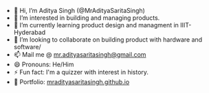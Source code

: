 - 👋 Hi, I’m Aditya Singh (@MrAdityaSaritaSingh)
- 👀 I’m interested in building and managing products.
- 🌱 I’m currently learning product design and managment in IIIT-Hyderabad
- 💞️ I’m looking to collaborate on building product with hardware and software/
- 📫 Mail me @ mr.adityasaritasingh@gmail.com
- 😄 Pronouns: He/Him
- ⚡ Fun fact: I'm a quizzer with interest in history.
- 💼 Portfolio: [mradityasaritasingh.github.io](mradityasaritasingh.github.io)

<!---
MrAdityaSaritaSingh/MrAdityaSaritaSingh is a ✨ special ✨ repository because its `README.md` (this file) appears on your GitHub profile.
You can click the Preview link to take a look at your changes.
--->

